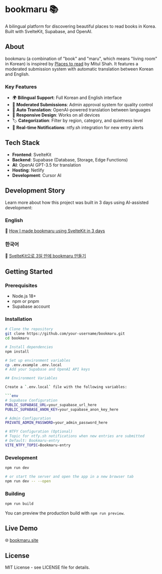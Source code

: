 # bookmaru 📚

A bilingual platform for discovering beautiful places to read books in Korea. Built with SvelteKit, Supabase, and OpenAI.

## About

bookmaru (a combination of "book" and "maru", which means "living room" in Korean) is inspired by [Places to read](https://placestoread.com/) by Mitul Shah. It features a moderated submission system with automatic translation between Korean and English.

### Key Features

- 🌍 **Bilingual Support**: Full Korean and English interface
- 📝 **Moderated Submissions**: Admin approval system for quality control
- 🤖 **Auto Translation**: OpenAI-powered translation between languages
- 📱 **Responsive Design**: Works on all devices
- 🏷️ **Categorization**: Filter by region, category, and quietness level
- 🔔 **Real-time Notifications**: ntfy.sh integration for new entry alerts

## Tech Stack

- **Frontend**: SvelteKit
- **Backend**: Supabase (Database, Storage, Edge Functions)
- **AI**: OpenAI GPT-3.5 for translation
- **Hosting**: Netlify
- **Development**: Cursor AI

## Development Story

Learn more about how this project was built in 3 days using AI-assisted development:

### English

📖 [How I made bookmaru using SvelteKit in 3 days](https://www.danielkang.top/blog/posts/how-i-made-bookmaru)

### 한국어

📖 [SvelteKit으로 3일 만에 bookmaru 만들기](https://www.danielkang.top/blog/posts/how-i-made-bookmaru)

## Getting Started

### Prerequisites

- Node.js 18+
- npm or pnpm
- Supabase account

### Installation

````sh
# Clone the repository
git clone https://github.com/your-username/bookmaru.git
cd bookmaru

# Install dependencies
npm install

# Set up environment variables
cp .env.example .env.local
# Add your Supabase and OpenAI API keys

## Environment Variables

Create a `.env.local` file with the following variables:

```env
# Supabase Configuration
PUBLIC_SUPABASE_URL=your_supabase_url_here
PUBLIC_SUPABASE_ANON_KEY=your_supabase_anon_key_here

# Admin Configuration
PRIVATE_ADMIN_PASSWORD=your_admin_password_here

# NTFY Configuration (Optional)
# Topic for ntfy.sh notifications when new entries are submitted
# Default: Bookmaru-entry
VITE_NTFY_TOPIC=Bookmaru-entry
````

### Development

```sh
npm run dev

# or start the server and open the app in a new browser tab
npm run dev -- --open
```

### Building

```sh
npm run build
```

You can preview the production build with `npm run preview`.

## Live Demo

🌐 [bookmaru.site](https://bookmaru.site)

## License

MIT License - see LICENSE file for details.

